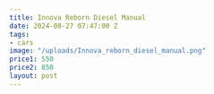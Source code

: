 ```yaml
---
title: Innova Reborn Diesel Manual
date: 2024-08-27 07:47:00 Z
tags:
- cars
image: "/uploads/Innova_reborn_diesel_manual.png"
price1: 550
price2: 850
layout: post
---
```



